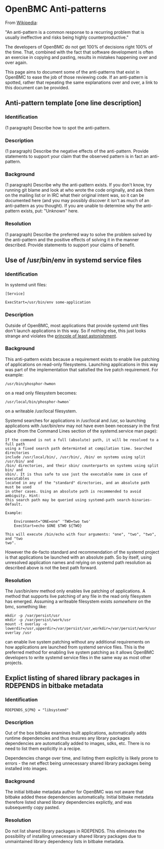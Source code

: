 # OpenBMC Anti-patterns

From [Wikipedia](https://en.wikipedia.org/wiki/Anti-pattern):

"An anti-pattern is a common response to a recurring problem that is usually
ineffective and risks being highly counterproductive."

The developers of OpenBMC do not get 100% of decisions right 100% of the time.
That, combined with the fact that software development is often an exercise in
copying and pasting, results in mistakes happening over and over again.

This page aims to document some of the anti-patterns that exist in OpenBMC to
ease the job of those reviewing code.  If an anti-pattern is spotted, rather
that repeating the same explanations over and over, a link to this document can
be provided.

<!-- begin copy/paste on next line -->

## Anti-pattern template [one line description]

### Identification
(1 paragraph) Describe how to spot the anti-pattern.

### Description
(1 paragraph) Describe the negative effects of the anti-pattern.  Provide
statements to support your claim that the observed pattern is in fact an
anti-pattern.

### Background
(1 paragraph) Describe why the anti-pattern exists.  If you don't know, try
running git blame and look at who wrote the code originally, and ask them on the
mailing list or in IRC what their original intent was, so it can be documented
here (and you may possibly discover it isn't as much of an anti-pattern as you
thought).  If you are unable to determine why the anti-pattern exists, put:
"Unknown" here.

### Resolution
(1 paragraph) Describe the preferred way to solve the problem solved by the
anti-pattern and the positive effects of solving it in the manner described.
Provide statements to support your claims of benefit.

<!-- end copy/paste on previous line -->

## Use of /usr/bin/env in systemd service files

### Identification
In systemd unit files:
```
[Service]

ExecStart=/usr/bin/env some-application
```

### Description
Outside of OpenBMC, most applications that provide systemd unit files don't
launch applications in this way.  So if nothing else, this just looks strange
and violates the [princple of least
astonishment](https://en.wikipedia.org/wiki/Principle_of_least_astonishment).

### Background
This anti-pattern exists because a requirement exists to enable live patching of
applications on read-only filesystems.  Launching applications in this way was
part of the implementation that satisfied the live patch requirement.  For
example:

```
/usr/bin/phosphor-hwmon
```

on a read only filesystem becomes:

```
/usr/local/bin/phosphor-hwmon`
```

on a writeable /usr/local filesystem.

Systemd searches for applications in /usr/local and /usr, so launching
applications with /usr/bin/env may not have even been necessary in the first
place (from the Command Lines section of the systemd.service man page):
```
If the command is not a full (absolute) path, it will be resolved to a full path
using a fixed search path determinted at compilation time. Searched directories
include /usr/local/bin/, /usr/bin/, /bin/ on systems using split /usr/bin/ and
/bin/ directories, and their sbin/ counterparts on systems using split bin/ and
sbin/. It is thus safe to use just the executable name in case of executables
located in any of the "standard" directories, and an absolute path must be used
in other cases. Using an absolute path is recommended to avoid ambiguity. Hint:
this search path may be queried using systemd-path search-binaries-default.

Example:

    Environment="ONE=one" 'TWO=two two'
    ExecStart=echo $ONE $TWO ${TWO}

This will execute /bin/echo with four arguments: "one", "two", "two", and "two
two".
```
However the de-facto standard and recommendation of the systemd project is that
applications be launched with an absolute path.  So by itself, using unresolved
application names and relying on systemd path resolution as described above is
not the best path forward.


### Resolution
The /usr/bin/env method only enables live patching of applications.  A method
that supports live patching of any file in the read only filesystem has emerged.
Assuming a writeable filesystem exists _somewhere_ on the bmc, something like:

```
mkdir -p /var/persist/usr
mkdir -p /var/persist/work/usr
mount -t overlay -o lowerdir=/usr,upperdir=/var/persist/usr,workdir=/var/persist/work/usr overlay /usr
```
can enable live system patching without any additional requirements on how
applications are launched from systemd service files.  This is the preferred
method for enabling live system patching as it allows OpenBMC developers to
write systemd service files in the same way as most other projects.


## Explict listing of shared library packages in RDEPENDS in bitbake metadata

### Identification
```
RDEPENDS_${PN} = "libsystemd"
```

### Description
Out of the box bitbake examines built applications, automatically adds runtime
dependencies and thus ensures any library packages dependencies are
automatically added to images, sdks, etc.  There is no need to list them
explicitly in a recipe.


Dependencies change over time, and listing them explicitly is likely prone to
errors - the net effect being unnecessary shared library packages being
installed into images.

### Background
The initial bitbake metadata author for OpenBMC was not aware that bitbake
added these dependencies automatically.  Initial bitbake metadata therefore
listed shared library dependencies explictly, and was subsequently copy pasted.

### Resolution
Do not list shared library packages in RDEPENDS.  This eliminates the
possibility of installing unnecessary shared library packages due to
unmaintained library dependency lists in bitbake metadata.
